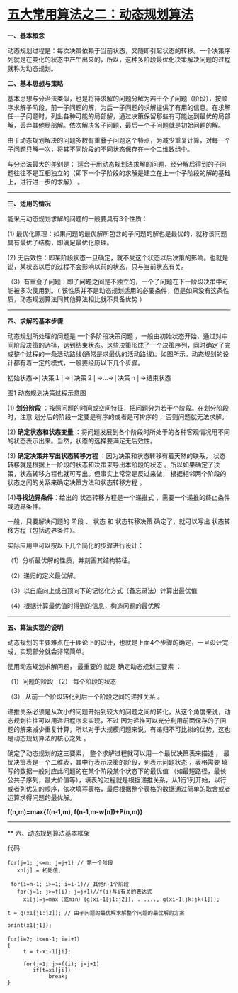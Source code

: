 # [五大常用算法之二：动态规划算法][0]

**一、基本概念**

动态规划过程是：每次决策依赖于当前状态，又随即引起状态的转移。一个决策序列就是在变化的状态中产生出来的，所以，这种多阶段最优化决策解决问题的过程就称为动态规划。

**二、基本思想与策略**

基本思想与分治法类似，也是将待求解的问题分解为若干个子问题（阶段），按顺序求解子阶段，前一子问题的解，为后一子问题的求解提供了有用的信息。在求解任一子问题时，列出各种可能的局部解，通过决策保留那些有可能达到最优的局部解，丢弃其他局部解。依次解决各子问题，最后一个子问题就是初始问题的解。

由于动态规划解决的问题多数有重叠子问题这个特点，为减少重复计算，对每一个子问题只解一次，将其不同阶段的不同状态保存在一个二维数组中。

与分治法最大的差别是： 适合于用动态规划法求解的问题，经分解后得到的子问题往往不是互相独立的（即下一个子阶段的求解是建立在上一个子阶段的解的基础上，进行进一步的求解） 。

- - -

**三、适用的情况**

能采用动态规划求解的问题的一般要具有3个性质：

(1) 最优化原理：如果问题的最优解所包含的子问题的解也是最优的，就称该问题具有最优子结构，即满足最优化原理。

(2) 无后效性：即某阶段状态一旦确定，就不受这个状态以后决策的影响。也就是说，某状态以后的过程不会影响以前的状态，只与当前状态有关。

（3）有重叠子问题：即子问题之间是不独立的，一个子问题在下一阶段决策中可能被多次使用到。（ 该性质并不是动态规划适用的必要条件，但是如果没有这条性质，动态规划算法同其他算法相比就不具备优势 ）

- - -

**四、求解的基本步骤**

 动态规划所处理的问题是 一个多阶段决策问题 ，一般由初始状态开始，通过对中间阶段决策的选择，达到结束状态。这些决策形成了一个决策序列，同时确定了完成整个过程的一条活动路线(通常是求最优的活动路线)。如图所示。动态规划的设计都有着一定的模式，一般要经历以下几个步骤。

 初始状态→│决策１│→│决策２│→…→│决策ｎ│→结束状态

 图1 动态规划决策过程示意图

(1) **划分阶段** ：按照问题的时间或空间特征，把问题分为若干个阶段。在划分阶段时，注意 划分后的阶段一定要是有序的或者是可排序的 ，否则问题就无法求解。

(2) **确定状态和状态变量** ：将问题发展到各个阶段时所处于的各种客观情况用不同的状态表示出来。当然，状态的选择要满足无后效性。

(3) **确定决策并写出状态转移方程** ：因为决策和状态转移有着天然的联系， 状态转移就是根据上一阶段的状态和决策来导出本阶段的状态 。所以如果确定了决策，状态转移方程也就可写出。但事实上常常是反过来做， 根据相邻两个阶段的状态之间的关系来确定决策方法和状态转移方程 。

(4)**寻找边界条件**：给出的 状态转移方程是一个递推式 ，需要一个递推的终止条件或边界条件。

一般，只要解决问题的 阶段 、 状态 和 状态转移决策 确定了，就可以写出 状态转移方程（包括边界条件）。

实际应用中可以按以下几个简化的步骤进行设计：

（1）分析最优解的性质，并刻画其结构特征。

（2）递归的定义最优解。

（3）以自底向上或自顶向下的记忆化方式（备忘录法）计算出最优值

（4）根据计算最优值时得到的信息，构造问题的最优解

- - -

**五、算法实现的说明**

动态规划的主要难点在于理论上的设计，也就是上面4个步骤的确定，一旦设计完成，实现部分就会非常简单。

使用动态规划求解问题， 最重要的 就是 确定动态规划三要素 ：

（1）问题的阶段 （2） 每个阶段的状态

（3） 从前一个阶段转化到后一个阶段之间的递推关系 。

递推关系必须是从次小的问题开始到较大的问题之间的转化，从这个角度来说，动态规划往往可以用递归程序来实现，不过 因为递推可以充分利用前面保存的子问题的解来减少重复计算，所以对于大规模问题来说，有递归不可比拟的优势，这也是动态规划算法的核心之处 。

确定了动态规划的这三要素， 整个求解过程就可以用一个最优决策表来描述 ， 最优决策表是一个二维表，其中行表示决策的阶段，列表示问题状态 ，表格需要 填写的数据一般对应此问题的在某个阶段某个状态下的最优值 （如最短路径，最长公共子序列，最大价值等），填表的过程就是根据递推关系，从1行1列开始，以行或者列优先的顺序，依次填写表格，最后根据整个表格的数据通过简单的取舍或者运算求得问题的最优解。

 **f(n,m)=max{f(n-1,m), f(n-1,m-w[n])+P(n,m)}**

- - -

** 六、动态规划算法基本框架 



代码     
```
for(j=1; j<=m; j=j+1) // 第一个阶段  
   xn[j] = 初始值;  
  
 for(i=n-1; i>=1; i=i-1)// 其他n-1个阶段  
   for(j=1; j>=f(i); j=j+1)//f(i)与i有关的表达式  
     xi[j]=j=max（或min）{g(xi-1[j1:j2]), ......, g(xi-1[jk:jk+1])};  
  
t = g(x1[j1:j2]); // 由子问题的最优解求解整个问题的最优解的方案  
  
print(x1[j1]);  
  
for(i=2; i<=n-1; i=i+1）  
{    
     t = t-xi-1[ji];  
  
     for(j=1; j>=f(i); j=j+1)  
        if(t=xi[ji])  
             break;  
}
```
[0]: http://www.cnblogs.com/steven_oyj/archive/2010/05/22/1741374.html
[1]: http://images.cnblogs.com/OutliningIndicators/ContractedBlock.gif
[2]: http://images.cnblogs.com/OutliningIndicators/ExpandedBlockStart.gif